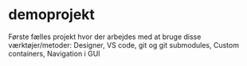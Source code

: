 # demoprojekt
Første fælles projekt hvor der arbejdes med at bruge disse værktøjer/metoder: Designer, VS code, git og git submodules, Custom containers, Navigation i GUI
